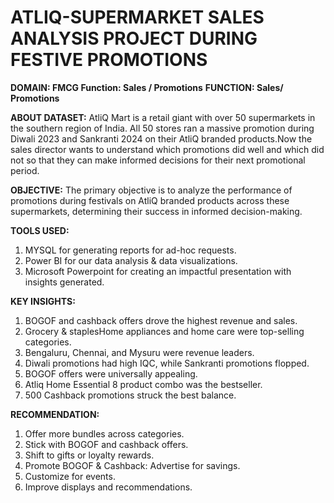 # ATLIQ-SUPERMARKET SALES ANALYSIS PROJECT DURING FESTIVE PROMOTIONS
**DOMAIN: FMCG Function: Sales / Promotions**
**FUNCTION: Sales/ Promotions**

**ABOUT DATASET:** 
  AtliQ Mart is a retail giant with over 50 supermarkets in the southern region of India. All 50 stores ran a massive promotion during Diwali 2023 and Sankranti 2024 on their AtliQ branded products.Now the sales director wants to understand which promotions did well and which did not so that they can make informed decisions for their next promotional period.

**OBJECTIVE:** 
  The primary objective is to analyze the performance of promotions during festivals on AtliQ branded products across these supermarkets, determining their success in informed decision-making.

**TOOLS USED:** 
1. MYSQL for generating reports for ad-hoc requests.
2. Power BI for our data analysis & data visualizations.
3. Microsoft Powerpoint for creating an impactful presentation with insights generated.
 

**KEY INSIGHTS:**
1. BOGOF and cashback offers drove the highest revenue and sales.
2. Grocery & staplesHome appliances and home care were top-selling categories.
3. Bengaluru, Chennai, and Mysuru were revenue leaders.
4. Diwali promotions had high IQC, while Sankranti promotions flopped.
5. BOGOF offers were universally appealing.
6. Atliq Home Essential 8 product combo was the bestseller.
7. 500 Cashback promotions struck the best balance.


**RECOMMENDATION:**
1. Offer more bundles across categories.
2. Stick with BOGOF and cashback offers.
3. Shift to gifts or loyalty rewards.
4. Promote BOGOF & Cashback: Advertise for savings.
5. Customize for events.
6. Improve displays and recommendations.










